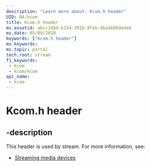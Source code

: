 ```yaml
---
description: "Learn more about: Kcom.h header"
UID: NA:kcom
title: Kcom.h header
ms.assetid: abcc14bd-b154-391b-8feb-8ba4b0b9ede6
ms.date: 05/09/2018
keywords: ["Kcom.h header"]
ms.keywords: 
ms.topic: portal
tech.root: stream
f1_keywords:
 - kcom
 - kcom/kcom
api_name:
 - kcom
---
```


# Kcom.h header


## -description

This header is used by stream. For more information, see:

- [Streaming media devices](../_stream/index.md)

